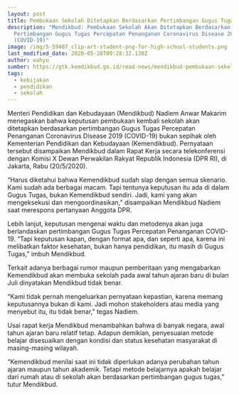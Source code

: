 ```yaml
---
layout: post
title: Pembukaan Sekolah Ditetapkan Berdasarkan Pertimbangan Gugus Tugas
description: "Mendikbud: Pembukaan Sekolah Akan Ditetapkan Berdasarkan
  Pertimbangan Gugus Tugas Percepatan Penanganan Coronavirus Disease 2019
  (COVID-19)"
image: /img/5-59407_clip-art-student-png-for-high-school-students.png
last_modified_date: 2020-05-28T09:28:32.130Z
author: wahyu
sumber: https://gtk.kemdikbud.go.id/read-news/mendikbud-pembukaan-sekolah-akan-ditetapkan-berdasarkan-pertimbangan-gugus-tugas
tags:
  - kebijakan
  - pendidikan
  - sekolah
---
```

Menteri Pendidikan dan Kebudayaan (Mendikbud) Nadiem Anwar Makarim menegaskan bahwa keputusan pembukaan kembali sekolah akan ditetapkan berdasarkan pertimbangan Gugus Tugas Percepatan Penanganan Coronavirus Disease 2019 (COVID-19) bukan sepihak oleh Kementerian Pendidikan dan Kebudayaan (Kemendikbud). Pernyataan tersebut disampaikan Mendikbud dalam Rapat Kerja secara telekonferensi dengan Komisi X Dewan Perwakilan Rakyat Republik Indonesia (DPR RI), di Jakarta, Rabu (20/5/2020).

“Harus diketahui bahwa Kemendikbud sudah siap dengan semua skenario. Kami sudah ada berbagai macam. Tapi tentunya keputusan itu ada di dalam Gugus Tugas, bukan Kemendikbud sendiri. Jadi, kami yang akan mengeksekusi dan mengoordinasikan,” disampaikan Mendikbud Nadiem saat merespons pertanyaan Anggota DPR.

Lebih lanjut, keputusan mengenai waktu dan metodenya akan juga berlandaskan pertimbangan Gugus Tugas Percepatan Penanganan COVID-19. “Tapi keputusan kapan, dengan format apa, dan seperti apa, karena ini melibatkan faktor kesehatan, bukan hanya pendidikan, itu masih di Gugus Tugas,” imbuh Mendikbud.

Terkait adanya berbagai rumor maupun pemberitaan yang mengabarkan Kemendikbud akan membuka sekolah pada awal tahun ajaran baru di bulan Juli dinyatakan Mendikbud tidak benar.

“Kami tidak pernah mengeluarkan pernyataan kepastian, karena memang keputusannya bukan di kami. Jadi mohon stakeholders atau media yang menyebut itu, itu tidak benar,” tegas Nadiem.

Usai rapat kerja Mendikbud menambahkan bahwa di banyak negara, awal tahun ajaran baru relatif tetap. Adapun demikian, penyesuaian metode belajar disesuaikan dengan kondisi dan status kesehatan masyarakat di masing-masing wilayah.

“Kemendikbud menilai saat ini tidak diperlukan adanya perubahan tahun ajaran maupun tahun akademik. Tetapi metode belajarnya apakah belajar dari rumah atau di sekolah akan berdasarkan pertimbangan gugus tugas,” tutur Mendikbud.